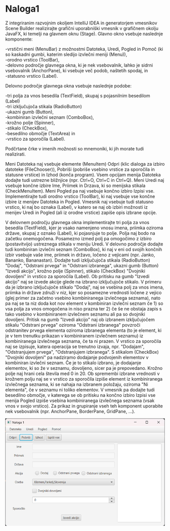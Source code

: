 # Naloga1

Z integriranim razvojnim okoljem IntelliJ IDEA in generatorjem vmesnikov Scene Builder realizirajte grafični uporabniški vmesnik v grafičnem okolju JavaFX, ki temelji na glavnem oknu (Stage). Glavno okno vsebuje naslednje komponente:

-vrstični meni (MenuBar) z možnostmi Datoteka, Uredi, Pogled in Pomoč (ki so kaskadni gumbi, katerim sledijo izvlečni meniji (Menu)),  
-orodno vrstico (ToolBar),  
-delovno področje glavnega okna, ki je nek vsebovalnik, lahko je sidrni vsebovalnik (AnchorPane), ki vsebuje več podob, naštetih spodaj, in  
-statusno vrstico (Label).

Delovno področje glavnega okna vsebuje naslednje podobe:

-tri polja za vnos besedila (TextField), skupaj s pojasnilnim besedilom (Label)  
-tri izključujoča stikala (RadioButton)  
-ukazni gumb (Button),  
-kombiniran izvlečni seznam (ComboBox),  
-krožno polje (Spinner),  
-stikalo (CheckBox),   
-besedilno območje (TextArea) in  
-vrstico za sporočila (Label).  

Podčrtane črke v imenih možnosti so mnemoniki, ki jih morate tudi realizirati.  

Meni Datoteka naj vsebuje elemente (MenuItem) Odpri (klic dialoga za izbiro datoteke (FileChooser)), Pobriši (pobriše vsebino vrstice za sporočila in statusne vrstice) in Izhod (konča program). Vsem opcijam menija Datoteka dodajte tudi ustrezne bližnjice (npr. Ctrl+O, Ctrl+C in Ctrl+Q). Meni Uredi naj vsebuje končne izbire Ime, Priimek in Drzava, ki so menijska stikala (CheckMenuItem).  Meni Pogled pa naj vsebuje končno izbiro Izpisi vse. Implementirajte tudi orodno vrstico (ToolBar), ki naj vsebuje vse končne izbire iz menijev Datoteka in Pogled. Vmesnik naj vsebuje tudi statusno vrstico, ki naj bo oznaka (Label), v katero se naj ob izbiri možnosti iz menijev Uredi in Pogled (ali iz orodne vrstice) zapiše opis izbrane opcije.

V delovnem področju glavnega okna implementirajte tri polja za vnos besedila (TextField), kjer je vsako namenjeno vnosu imena, priimka oziroma države, skupaj z oznako (Label), ki pojasnjuje to polje. Polja naj bodo na začetku onemogočena. Posamezno izmed polj pa omogočimo z izbiro (postavitvijo) ustreznega stikala v meniju Uredi. V delovno področje dodajte tudi kombiniran izvlečni seznam (ComboBox), ki naj v eni od svojih končnih izbir vsebuje vaše ime, priimek in državo, ločeno z vejicami (npr. Janko, Bananko, Bananastan). Dodajte tudi izključujoča stikala (RadioButton) "Dodaj", "Odstrani prvega" in "Odstrani izbranega", ukazni gumb (Button) "Izvedi akcijo", krožno polje (Spinner), stikalo (CheckBox) "Dvojniki dovoljeni" in vrstico za sporočila (Label). Ob pritisku na gumb "Izvedi akcijo" naj se izvede akcije glede na izbrano izključujoče stikalo. V primeru da je izbrano izključujoče stikalo "Dodaj", naj se vsebina polj za vnos imena, priimka in države združi v niz, kjer so posamezne vrednosti ločene z vejico (glej primer za začetno vsebino kombiniranega izvlečnega seznama), nato pa naj se ta niz doda kot nov element v kombiniran izvlečni seznam če 1) so vsa polja za vnos omogočena in niso prazna ter 2) če še ne obstaja zapis s tako vsebino v kombiniranem izvlečnem seznamu ali pa so dvojniki dovoljeni. Pritisk na gumb "Izvedi akcijo" naj ob izbranem izključujočem stikalu "Odstrani prvega" oziroma "Odstrani izbranega" povzroči odstranitev prvega elementa oziroma izbranega elementa (to je element, ki je v tem trenutku prikazan v kombiniranem izvlečnem seznamu) iz kombiniranega izvlečnega seznama, če ta ni prazen. V vrstico za sporočila naj se izpisuje, katera operacija se trenutno izvaja, npr. "Dodajam", "Odstranjujem prvega", "Odstranjujem izbranega". S stikalom (CheckBox) "Dvojniki dovoljeni" pa nadziramo dodajanje podvojenih elementov v kombiniran izvlečni seznam. Če je to stikalo izbrano, je dodajanje elementov, ki so že v seznamu, dovoljeno, sicer pa je prepovedano. Krožno polje naj hrani cela števila med 0 in 20. Ob spremembi izbrane vrednosti v krožnem polju naj se v vrstico za sporočila izpiše element iz kombiniranega izvlečnega seznama, ki se nahaja na izbranem položaju, oziroma "Ni elementa", če v seznamu ni toliko elementov. V vmesnik pa dodajte tudi besedilno območje, v katerega se ob pritisku na končno izbiro Izpisi vse menija Pogled izpiše vsebina kombiniranega izvlečnega seznama (vsak vnos v svojo vrstico). Za prikaz in grupiranje vseh teh komponent uporabite nek vsebovalnik (npr. AnchorPane, BorderPane, GridPane, ...).

![Uporabniški vmesnik programa](https://github.com/klemenp950/UV/blob/main/Naloga1/Slike/slika.png)
